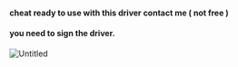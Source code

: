 #### cheat ready to use with this driver contact me ( not free )
#### you need to sign the driver.
![Untitled](https://github.com/user-attachments/assets/ade0e59f-0de3-4dcb-82d7-66d01379fa5d)
